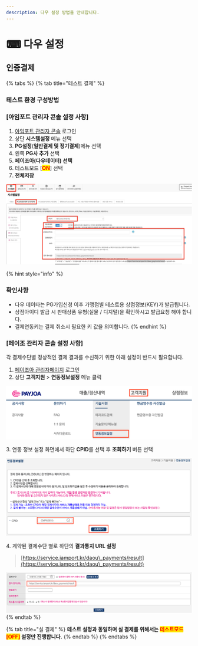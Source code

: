 ```yaml
---
description: 다우 설정 방법을 안내합니다.
---
```


# ⌨ 다우 설정

## 인증**결제**

{% tabs %}
{% tab title="테스트 결제" %}
### 테스트 환경 구성방법



### \[아임포트 관리자 콘솔 설정 사항]

1. [아임포트 관리자 콘솔](https://admin.iamport.kr/) 로그인
2. 상단 **시스템설정** 메뉴 선택&#x20;
3. **PG설정**(**일반결제 및 정기결제**)메뉴  선택&#x20;
4. 왼쪽 **PG사 추가** 선택&#x20;
5. **페이조아(다우데이터) 선택**&#x20;
6. 테스트모드 \[<mark style="color:red;">**ON**</mark>] 선택&#x20;
7. **전체저장**



![테스트 설정 예시](<../../../.gitbook/assets/image (2).png>)



{% hint style="info" %}
### **확인사항**

* 다우 데이타는 PG가입신청 이후 가맹점별 테스트용 상점정보(KEY)가 발급됩니다.
* 상점아이디 발급 시 판매상품 유형(실물 / 디지털)을 확인하시고 발급요청 해야 합니다.
* 결제연동키는 결제 취소시 필요한 키 값을 의미합니다.
{% endhint %}

###

### \[페이조 관리자 콘솔 설정 사항]

각 결제수단별 정상적인 결제 결과를 수신하기 위한 아래 설정이 반드시 필요합니다.

1. [페이조아 관리자페이지](https://agent.kiwoompay.co.kr/) 로그인
2. 상단 **고객지원** > **연동정보설정** 메뉴 클릭

![페이 조아 메뉴 위치](<../../../.gitbook/assets/image (29).png>)



&#x20;3\. 연동 정보 설정 화면에서 하단 **CPID**를 선택 후 **조회하기** 버튼 선택

![연동정보 설정](<../../../.gitbook/assets/image (26).png>)

4\. 계약된 결제수단 별로 하단의 **결과통지 URL 설정**

> [https://service.iamport.kr/daou\_payments/result](https://service.iamport.kr/daou\_payments/result)

![결과통지 URL 설정](<../../../.gitbook/assets/image (20).png>)
{% endtab %}

{% tab title="실 결제" %}
**테스트 설정과 동일하며 실 결제를 위해서는 **<mark style="color:red;">**테스트모드 \[OFF]**</mark>** 설정만 진행합니다.**
{% endtab %}
{% endtabs %}

